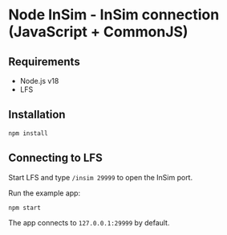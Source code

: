 # Node InSim - InSim connection (JavaScript + CommonJS)

## Requirements

- Node.js v18
- LFS

## Installation

```shell
npm install
```

## Connecting to LFS

Start LFS and type `/insim 29999` to open the InSim port.

Run the example app:

```shell
npm start
```

The app connects to `127.0.0.1:29999` by default.
